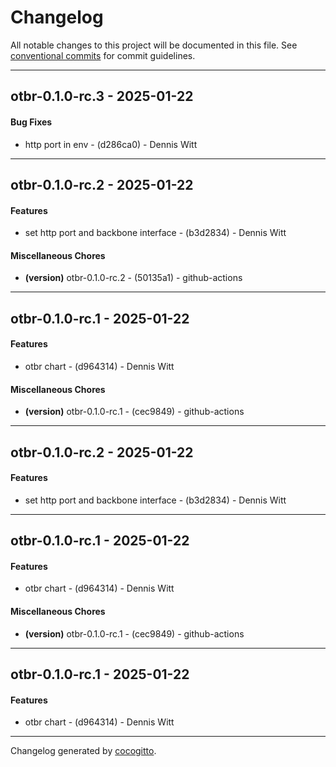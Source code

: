 # Changelog
All notable changes to this project will be documented in this file. See [conventional commits](https://www.conventionalcommits.org/) for commit guidelines.

- - -
## otbr-0.1.0-rc.3 - 2025-01-22
#### Bug Fixes
- http port in env - (d286ca0) - Dennis Witt

- - -

## otbr-0.1.0-rc.2 - 2025-01-22
#### Features
- set http port and backbone interface - (b3d2834) - Dennis Witt
#### Miscellaneous Chores
- **(version)** otbr-0.1.0-rc.2 - (50135a1) - github-actions

- - -

## otbr-0.1.0-rc.1 - 2025-01-22
#### Features
- otbr chart - (d964314) - Dennis Witt
#### Miscellaneous Chores
- **(version)** otbr-0.1.0-rc.1 - (cec9849) - github-actions

- - -

## otbr-0.1.0-rc.2 - 2025-01-22
#### Features
- set http port and backbone interface - (b3d2834) - Dennis Witt

- - -

## otbr-0.1.0-rc.1 - 2025-01-22
#### Features
- otbr chart - (d964314) - Dennis Witt
#### Miscellaneous Chores
- **(version)** otbr-0.1.0-rc.1 - (cec9849) - github-actions

- - -

## otbr-0.1.0-rc.1 - 2025-01-22
#### Features
- otbr chart - (d964314) - Dennis Witt

- - -

Changelog generated by [cocogitto](https://github.com/cocogitto/cocogitto).